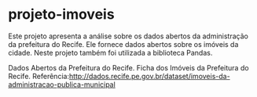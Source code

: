 # projeto-imoveis
Este projeto apresenta a análise sobre os  dados abertos da administração da prefeitura do Recife. 
Ele fornece dados abertos sobre os imóveis da cidade.
Neste projeto também foi utilizada a biblioteca Pandas.

Dados Abertos da Prefeitura do Recife.
Ficha dos Imóveis da Prefeitura do Recife.
Referência:http://dados.recife.pe.gov.br/dataset/imoveis-da-administracao-publica-municipal
